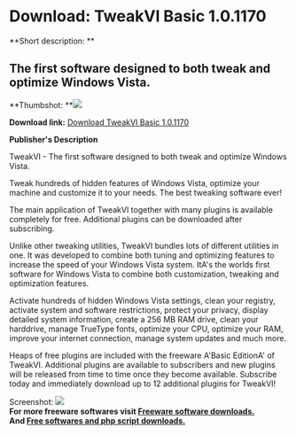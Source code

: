 # Download: TweakVI Basic 1.0.1170

**Short description: **

## The first software designed to both tweak and optimize Windows Vista.

  
**Thumbshot: **![](http://www.freewarefiles.com/screenshot/tweakvibasic_md.jpg)   
  
**Download link:** [Download TweakVI Basic 1.0.1170](http://freesoftwares.boysofts.com/TweakVI-Basic_program_25284.html)  
  

**Publisher's Description**  
  

TweakVI - The first software designed to both tweak and optimize Windows
Vista.

Tweak hundreds of hidden features of Windows Vista, optimize your machine and
customize it to your needs. The best tweaking software ever!

The main application of TweakVI together with many plugins is available
completely for free. Additional plugins can be downloaded after subscribing.

Unlike other tweaking utilities, TweakVI bundles lots of different utilities
in one. It was developed to combine both tuning and optimizing features to
increase the speed of your Windows Vista system. ItA's the worlds first
software for Windows Vista to combine both customization, tweaking and
optimization features.

Activate hundreds of hidden Windows Vista settings, clean your registry,
activate system and software restrictions, protect your privacy, display
detailed system information, create a 256 MB RAM drive, clean your harddrive,
manage TrueType fonts, optimize your CPU, optimize your RAM, improve your
internet connection, manage system updates and much more.

Heaps of free plugins are included with the freeware A'Basic EditionA' of
TweakVI. Additional plugins are available to subscribers and new plugins will
be released from time to time once they become available. Subscribe today and
immediately download up to 12 additional plugins for TweakVI!

  
  
Screenshot: ![](http://www.freewarefiles.com/screenshot/tweakvibasic.jpg)  
**For more freeware softwares visit [Freeware software downloads.](http://freesoftwares.boysofts.com/)**   
**And [Free softwares and php script downloads.](http://www.boysofts.com/)**


